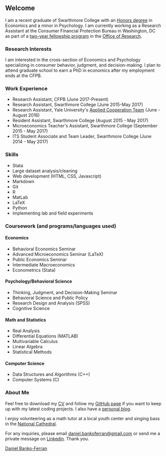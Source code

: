 

## Welcome

I am a recent graduate of Swarthmore College with an [Honors degree](https://www.swarthmore.edu/honors-program) in Economics and a minor in Psychology. I am currently  working as a Research Assistant at the Consumer Financial Protection Bureau in Washington, DC as part of a [two-year fellowship program](https://www.consumerfinance.gov/about-us/careers/students-and-graduates/) in the [Office of Research](https://www.consumerfinance.gov/about-us/the-bureau/bureau-structure/research-markets-regulation/).

### Research Interests

I am interested in the cross-section of Economics and Psychology specializing in consumer behavior, judgment, and decision-making. I plan to attend graduate school to earn a PhD in economics after my employment ends at the CFPB.

### Work Experience
- Research Assistant, CFPB (June 2017-Present)
- Research Assistant, Swarthmore College (June 2015-May 2017)
- Research Assistant, Yale University's [Applied Cooperation Team](https://act.yale.edu/people) (June - August 2016)
- Resident Assistant, Swarthmore College (August 2015 - May 2017)
- Microeconomics Teacher's Assistant, Swarthmore College (September 2015 - May 2017)
- ITS Student Associate and Team Leader, Swarthmore College (June 2014 - May 2017)

### Skills
- Stata
- Large dataset analysis/cleaning
- Web development (HTML, CSS, Javascript)
- Markdown
- Git
- R
- MatLab
- LaTeX
- Python
- Implementing lab and field experiments

### Coursework (and programs/languages used)

#### Economics
- Behavioral Economics Seminar
- Advanced Microeconomics Seminar (LaTeX)
- Public Economics Seminar
- Intermediate Macroeconomics
- Econometrics (Stata)

#### Psychology/Behavioral Science
- Thinking, Judgment, and Decision-Making Seminar
- Behavioral Science and Public Policy
- Research Design and Analysis (SPSS)
- Cognitive Science

#### Math and Statistics
- Real Analysis
- Differential Equations (MATLAB)
- Multivariable Calculus
- Linear Algebra
- Statistical Methods

#### Computer Science
- Data Structures and Algorithms (C++)
- Computer Systems (C)


### About Me
Feel free to download my [CV](https://www.dropbox.com/s/rok02wsilwfyr9w/dbankoResume.docx?dl=0) and follow my [GitHub page](https://github.com/danielbanko) if you want to keep up with my latest coding projects. I also have a [personal blog](https://danielbanko.wordpress.com/).

I enjoy volunteering as a math tutor at a local youth center and singing bass in the [National Cathedral](https://cathedral.org/). 


For any inquiries, please email <a href="mailto:daniel.bankoferran@gmail.com?" target="_top">daniel.bankoferran@gmail.com</a> or send me a private message on [Linkedin](https://www.linkedin.com/in/daniel-banko/). Thank you.

<script type="text/javascript" src="https://platform.linkedin.com/badges/js/profile.js" async defer></script>

<div class="LI-profile-badge"  data-version="v1" data-size="medium" data-locale="en_US" data-type="horizontal" data-theme="light" data-vanity="daniel-banko-ferran-4584b951"><a class="LI-simple-link" href='https://www.linkedin.com/in/daniel-banko-ferran-4584b951?trk=profile-badge'>Daniel Banko-Ferran</a></div>

